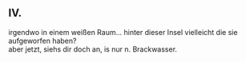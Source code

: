 ## IV.
irgendwo in einem weißen Raum... hinter dieser Insel vielleicht die sie aufgeworfen haben?   
aber jetzt, siehs dir doch an, is nur n. Brackwasser.   
